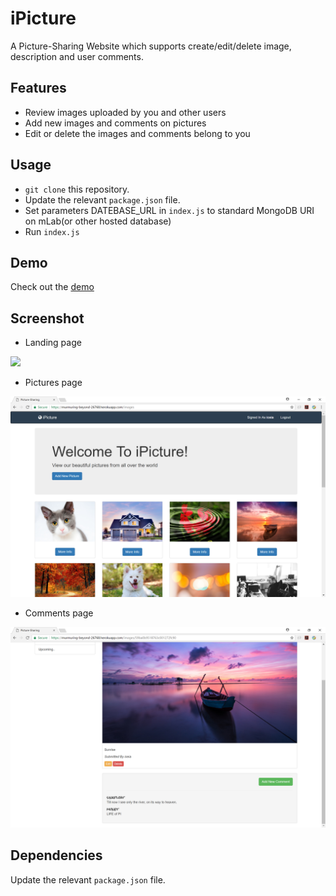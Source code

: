 # iPicture
A Picture-Sharing Website which supports create/edit/delete image, description and user comments.

## Features
* Review images uploaded by you and other users
* Add new images and comments on pictures
* Edit or delete the images and comments belong to you

## Usage
* ```git clone``` this repository.
* Update the relevant ```package.json``` file.
* Set parameters DATEBASE_URL in ```index.js``` to standard MongoDB URI on mLab(or other hosted database)
* Run ```index.js```

## Demo
Check out the [demo](https://murmuring-beyond-26768.herokuapp.com/)

## Screenshot
* Landing page<br>
<img src="https://github.com/xiaoluo2017/iPicture/blob/master/images/landing.png"/>

* Pictures page<br>
<img src="https://github.com/xiaoluo2017/iPicture/blob/master/images/pictures.png"/>

* Comments page<br>
<img src="https://github.com/xiaoluo2017/iPicture/blob/master/images/comments.png"/>

## Dependencies
Update the relevant ```package.json``` file.
